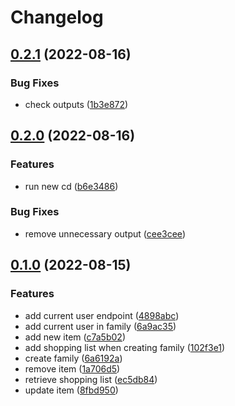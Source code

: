 # Changelog

## [0.2.1](https://github.com/Gunmer/alfred-api/compare/v0.2.0...v0.2.1) (2022-08-16)


### Bug Fixes

* check outputs ([1b3e872](https://github.com/Gunmer/alfred-api/commit/1b3e8722d9bff4055fe3cda2be7e828c0e911ab0))

## [0.2.0](https://github.com/Gunmer/alfred-api/compare/v0.1.0...v0.2.0) (2022-08-16)


### Features

* run new cd ([b6e3486](https://github.com/Gunmer/alfred-api/commit/b6e348680f49a2f6aa68322ac406e3f7c444100a))


### Bug Fixes

* remove unnecessary output ([cee3cee](https://github.com/Gunmer/alfred-api/commit/cee3cee7cea2fbf501ba15a6564154e79aa6a0f8))

## [0.1.0](https://github.com/Gunmer/alfred-api/compare/v0.0.0...v0.1.0) (2022-08-15)


### Features

* add current user endpoint ([4898abc](https://github.com/Gunmer/alfred-api/commit/4898abc807cf11bc17ab5f5f7ae84cb430860a5c))
* add current user in family ([6a9ac35](https://github.com/Gunmer/alfred-api/commit/6a9ac35ef48b0e96f1ba3b1b521bbc7bf23de59d))
* add new item ([c7a5b02](https://github.com/Gunmer/alfred-api/commit/c7a5b02f089cf25d571660a5e4cd8817a9cdec75))
* add shopping list when creating family ([102f3e1](https://github.com/Gunmer/alfred-api/commit/102f3e106ba74e3f26cd2c6dfb083071ce7b8170))
* create family ([6a6192a](https://github.com/Gunmer/alfred-api/commit/6a6192a0e8629af21950f556079e0ce97f016468))
* remove item ([1a706d5](https://github.com/Gunmer/alfred-api/commit/1a706d5bf9685679bbe4bcbca15981f0978b4105))
* retrieve shopping list ([ec5db84](https://github.com/Gunmer/alfred-api/commit/ec5db84e0b238bd4862779fdbb04f9561b6afc7e))
* update item ([8fbd950](https://github.com/Gunmer/alfred-api/commit/8fbd9501f57542ae68d6e5e8a08c10f8244ad658))
